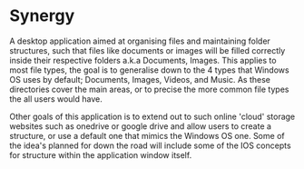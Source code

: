 Synergy
=======

A desktop application aimed at organising files and maintaining folder structures, such that files like documents or images will be filled correctly inside their respective folders a.k.a Documents, Images. This applies to most file types, the goal is to generalise down to the 4 types that Windows OS uses by default; Documents, Images, Videos, and Music. As these directories cover the main areas, or to precise the more common file types the all users would have. 

Other goals of this application is to extend out to such online 'cloud' storage websites such as onedrive or google drive and allow users to create a structure, or use a default one that mimics the Windows OS one. Some of the idea's planned for down the road will include some of the IOS concepts for structure within the application window itself.
